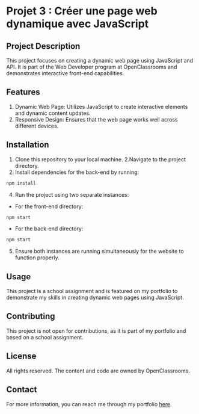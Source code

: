 # Projet 3 : Créer une page web dynamique avec JavaScript
## Project Description
This project focuses on creating a dynamic web page using JavaScript and API. It is part of the Web Developer program at OpenClassrooms and demonstrates interactive front-end capabilities.

## Features
1. Dynamic Web Page: Utilizes JavaScript to create interactive elements and dynamic content updates.
2. Responsive Design: Ensures that the web page works well across different devices.

## Installation
1. Clone this repository to your local machine.
2.Navigate to the project directory.
3. Install dependencies for the back-end by running:
```bash
npm install
```
4. Run the project using two separate instances:

- For the front-end directory:
```bash
npm start
```
- For the back-end directory:
```bash
npm start
```
5. Ensure both instances are running simultaneously for the website to function properly.

## Usage
This project is a school assignment and is featured on my portfolio to demonstrate my skills in creating dynamic web pages using JavaScript.

## Contributing
This project is not open for contributions, as it is part of my portfolio and based on a school assignment.

## License
All rights reserved. The content and code are owned by OpenClassrooms.

## Contact
For more information, you can reach me through my portfolio [here](https://roxane-myportefolio.netlify.app/).
